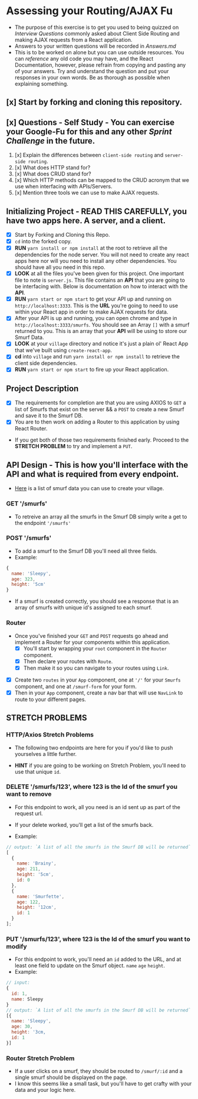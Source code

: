 # Assessing your Routing/AJAX Fu

- The purpose of this exercise is to get you used to being quizzed on _Interview Questions_ commonly asked about Client Side Routing and making AJAX requests from a React application.
- Answers to your written questions will be recorded in _Answers.md_
- This is to be worked on alone but you can use outside resources. You can _reference_ any old code you may have, and the React Documentation, however, please refrain from copying and pasting any of your answers. Try and understand the question and put your responses in your own words. Be as thorough as possible when explaining something.

## [x] Start by forking and cloning this repository.

## [x] Questions - Self Study - You can exercise your Google-Fu for this and any other _Sprint Challenge_ in the future.

1.  [x] Explain the differences between `client-side routing` and `server-side routing`.
2.  [x] What does HTTP stand for?
3.  [x] What does CRUD stand for?
4.  [x] Which HTTP methods can be mapped to the CRUD acronym that we use when interfacing with APIs/Servers.
5.  [x] Mention three tools we can use to make AJAX requests.

## Initializing Project - READ THIS CAREFULLY, you have two apps here. A server, and a client.

- [x] Start by Forking and Cloning this Repo.
- [x] `cd` into the forked copy.
- [x] **RUN** `yarn install or npm install` at the root to retrieve all the dependencies for the node server. You will not need to create any react apps here nor will you need to install any other dependencies. You should have all you need in this repo.
- [x] **LOOK** at all the files you've been given for this project. One important file to note is `server.js`. This file contains an **API** that you are going to be interfacing with. Below is documentation on how to interact with the **API**.
- [x] **RUN** `yarn start or npm start` to get your API up and running on `http://localhost:3333`. This is the **URL** you're going to need to use within your React app in order to make AJAX requests for data.
- [x] After your API is up and running, you can open chrome and type in `http://localhost:3333/smurfs`. You should see an Array `[]` with a smurf returned to you. This is an array that your **API** will be using to store our Smurf Data.
- [x] **LOOK** at your `village` directory and notice it's just a plain ol' React App that we've built using `create-react-app`.
- [x] **cd** into `village` and run `yarn install or npm install` to retrieve the client side dependencies.
- [x] **RUN** `yarn start or npm start` to fire up your React application.

## Project Description

- [x] The requirements for completion are that you are using AXIOS to `GET` a list of Smurfs that exist on the server && a `POST` to create a new Smurf and save it to the Smurf DB.
- [x] You are to then work on adding a Router to this application by using React Router.
- If you get both of those two requirements finished early. Proceed to the **STRETCH PROBLEM** to try and implement a `PUT`.

## API Design - This is how you'll interface with the API and what is required from every endpoint.

- [Here](http://smurfs.wikia.com/wiki/Category:Smurfs_Characters) is a list of smurf data you can use to create your village.

### GET '/smurfs'

- To retreive an array all the smurfs in the Smurf DB simply write a get to the endpoint `'/smurfs'`

### POST '/smurfs'

- To add a smurf to the Smurf DB you'll need all three fields.
- Example:

```js
{
  name: 'Sleepy',
  age: 323,
  height: '5cm'
}
```

- If a smurf is created correctly, you should see a response that is an array of smurfs with unique id's assigned to each smurf.

### Router

- Once you've finished your `GET` and `POST` requests go ahead and implement a Router for your components within this application.
  - [x] You'll start by wrapping your `root` component in the `Router` component.
  - [x] Then declare your routes with `Route`.
  - [x] Then make it so you can navigate to your routes using `Link`.
- [x] Create two `routes` in your `App` component, one at `'/'` for your `Smurfs` component, and one at `/smurf-form` for your form.
- [x] Then in your `App` component, create a nav bar that will use `NavLink` to route to your different pages.

## STRETCH PROBLEMS

### HTTP/Axios Stretch Problems

- The following two endpoints are here for you if you'd like to push yourselves a little further.

- **HINT** if you are going to be working on Stretch Problem, you'll need to use that unique `id`.

### DELETE '/smurfs/123', where 123 is the Id of the smurf you want to remove

- For this endpoint to work, all you need is an id sent up as part of the request url.

- If your delete worked, you'll get a list of the smurfs back.
- Example:

```js
// output: `A list of all the smurfs in the Smurf DB will be returned`
[
  {
    name: 'Brainy',
    age: 211,
    height: '5cm',
    id: 0
  },
  {
    name: 'Smurfette',
    age: 122,
    height: '12cm',
    id: 1
  }
];
```

### PUT '/smurfs/123', where 123 is the Id of the smurf you want to modify

- For this endpoint to work, you'll need an `id` added to the URL, and at least one field to update on the Smurf object. `name` `age` `height`.
- Example:

```js
// input:
{
  id: 1,
  name: Sleepy
}
// output: `A list of all the smurfs in the Smurf DB will be returned`
[{
  name: 'Sleepy',
  age: 30,
  height: '3cm,
  id: 1
}]
```

### Router Stretch Problem

- If a user clicks on a smurf, they should be routed to `/smurf/:id` and a single smurf should be displayed on the page.
- I know this seems like a small task, but you'll have to get crafty with your data and your logic here.

